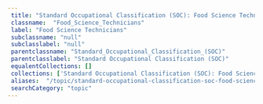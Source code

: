 ```yaml
--- 
 title: "Standard Occupational Classification (SOC): Food Science Technicians" 
 classname:  "Food_Science_Technicians" 
 label: "Food Science Technicians" 
 subclassname: "null" 
 subclasslabel: "null" 
 parentclassname: "Standard_Occupational_Classification_(SOC)" 
 parentclasslabel: "Standard Occupational Classification (SOC)" 
 equalentCollections: [] 
 collections: ['Standard Occupational Classification (SOC): Food Science Technicians']
 aliases:  "/topic/standard-occupational-classification-soc-food-science-technicians"  
 searchCategory: "topic" 
---
```

